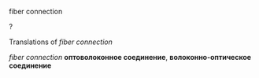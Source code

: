 fiber connection

?


Translations of _fiber connection_

_fiber connection_
**оптоволоконное соединение**, **волоконно-оптическое соединение**
